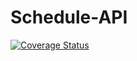 # Schedule-API
[![Coverage Status](https://coveralls.io/repos/github/CasinoSchedule/Schedule-API/badge.svg?branch=master)](https://coveralls.io/github/CasinoSchedule/Schedule-API?branch=master)

